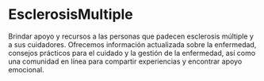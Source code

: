 # EsclerosisMultiple
Brindar apoyo y recursos a las personas que padecen esclerosis múltiple y a sus cuidadores. Ofrecemos información actualizada sobre la enfermedad, consejos prácticos para el cuidado y la gestión de la enfermedad, así como una comunidad en línea para compartir experiencias y encontrar apoyo emocional. 
